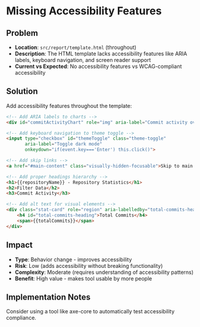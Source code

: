# Missing Accessibility Features

## Problem
- **Location**: `src/report/template.html` (throughout)
- **Description**: The HTML template lacks accessibility features like ARIA labels, keyboard navigation, and screen reader support
- **Current vs Expected**: No accessibility features vs WCAG-compliant accessibility

## Solution
Add accessibility features throughout the template:

```html
<!-- Add ARIA labels to charts -->
<div id="commitActivityChart" role="img" aria-label="Commit activity over time chart"></div>

<!-- Add keyboard navigation to theme toggle -->
<input type="checkbox" id="themeToggle" class="theme-toggle" 
       aria-label="Toggle dark mode" 
       onkeydown="if(event.key==='Enter') this.click()">

<!-- Add skip links -->
<a href="#main-content" class="visually-hidden-focusable">Skip to main content</a>

<!-- Add proper headings hierarchy -->
<h1>{{repositoryName}} - Repository Statistics</h1>
<h2>Filter Data</h2>
<h3>Commit Activity</h3>

<!-- Add alt text for visual elements -->
<div class="stat-card" role="region" aria-labelledby="total-commits-heading">
    <h4 id="total-commits-heading">Total Commits</h4>
    <span>{{totalCommits}}</span>
</div>
```

## Impact
- **Type**: Behavior change - improves accessibility
- **Risk**: Low (adds accessibility without breaking functionality)
- **Complexity**: Moderate (requires understanding of accessibility patterns)
- **Benefit**: High value - makes tool usable by more people

## Implementation Notes
Consider using a tool like axe-core to automatically test accessibility compliance.